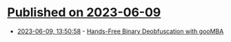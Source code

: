 # [Published on 2023-06-09](index.md)

* [2023-06-09, 13:50:58](https://lobste.rs/s/ebkugw/hands_free_binary_deobfuscation_with) - [Hands-Free Binary Deobfuscation with gooMBA](https://hex-rays.com/blog/deobfuscation-with-goomba/)

